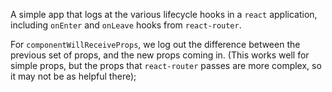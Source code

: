 A simple app that logs at the various lifecycle hooks in a `react` application,
including `onEnter` and `onLeave` hooks from `react-router`.

For `componentWillReceiveProps`, we log out the difference between the previous set of props,
and the new props coming in. (This works well for simple props, but the props that `react-router`
passes are more complex, so it may not be as helpful there);
